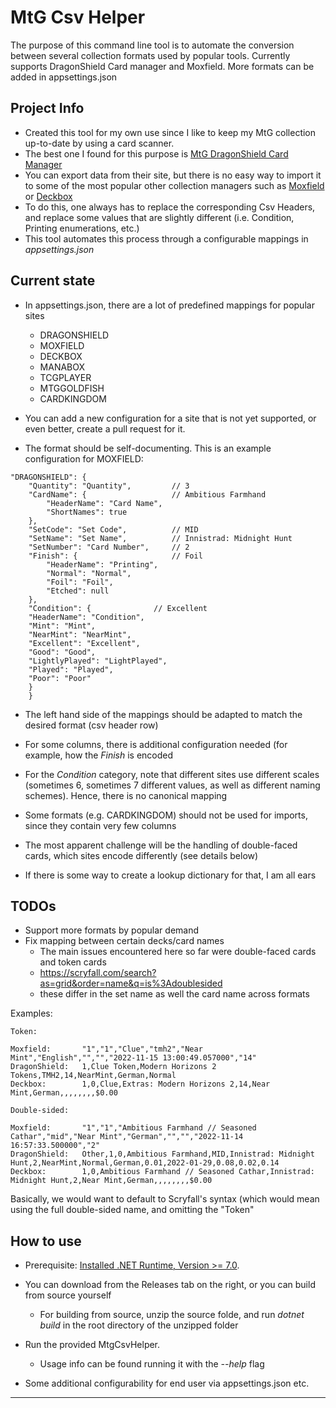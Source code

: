 # MtG Csv Helper

The purpose of this command line tool is to automate the conversion between several collection formats used by popular tools.
Currently supports DragonShield Card manager and Moxfield. More formats can be added in appsettings.json


## Project Info

* Created this tool for my own use since I like to keep my MtG collection up-to-date by using a card scanner.
* The best one I found for this purpose is [MtG DragonShield Card Manager](https://mtg.dragonshield.com/)
* You can export data from their site, but there is no easy way to import it to some of the most popular other collection managers such as [Moxfield](https://www.moxfield.com/collection) or [Deckbox](https://deckbox.org)
* To do this, one always has to replace the corresponding Csv Headers, and replace some values that are slightly different (i.e. Condition, Printing enumerations, etc.)
* This tool automates this process through a configurable mappings in *appsettings.json*

## Current state

* In appsettings.json, there are a lot of predefined mappings for popular sites
  * DRAGONSHIELD
  * MOXFIELD
  * DECKBOX
  * MANABOX
  * TCGPLAYER
  * MTGGOLDFISH
  * CARDKINGDOM
  
* You can add a new configuration for a site that is not yet supported, or even better, create a pull request for it.
* The format should be self-documenting. This is an example configuration for MOXFIELD:

```
"DRAGONSHIELD": {
	"Quantity": "Quantity",			// 3
	"CardName": {					// Ambitious Farmhand 
		"HeaderName": "Card Name",
		"ShortNames": true
	},
	"SetCode": "Set Code",			// MID
	"SetName": "Set Name",			// Innistrad: Midnight Hunt
	"SetNumber": "Card Number",		// 2
	"Finish": {						// Foil
		"HeaderName": "Printing",
		"Normal": "Normal",
		"Foil": "Foil",
		"Etched": null
	},
	"Condition": {				// Excellent
	"HeaderName": "Condition",
	"Mint": "Mint",
	"NearMint": "NearMint",
	"Excellent": "Excellent",
	"Good": "Good",
	"LightlyPlayed": "LightPlayed",
	"Played": "Played",
	"Poor": "Poor"
	}
	}
```

* The left hand side of the mappings should be adapted to match the desired format (csv header row)
* For some columns, there is additional configuration needed (for example, how the _Finish_ is encoded
* For the _Condition_ category, note that different sites use different scales (sometimes 6, sometimes 7 different values, as well as different naming schemes). Hence, there is no canonical mapping
* Some formats (e.g. CARDKINGDOM) should not be used for imports, since they contain very few columns

* The most apparent challenge will be the handling of double-faced cards, which sites encode differently (see details below)
* If there is some way to create a lookup dictionary for that, I am all ears





## TODOs

* Support more formats by popular demand
* Fix mapping between certain decks/card names
	* The main issues encountered here so far were double-faced cards and token cards
	* https://scryfall.com/search?as=grid&order=name&q=is%3Adoublesided
	* these differ in the set name as well the card name across formats
	
Examples:

```
Token: 

Moxfield:		"1","1","Clue","tmh2","Near Mint","English","","","2022-11-15 13:00:49.057000","14"
DragonShield:	1,Clue Token,Modern Horizons 2 Tokens,TMH2,14,NearMint,German,Normal
Deckbox:		1,0,Clue,Extras: Modern Horizons 2,14,Near Mint,German,,,,,,,,$0.00

Double-sided:

Moxfield:		"1","1","Ambitious Farmhand // Seasoned Cathar","mid","Near Mint","German","","","2022-11-14 16:57:33.500000","2"
DragonShield:	Other,1,0,Ambitious Farmhand,MID,Innistrad: Midnight Hunt,2,NearMint,Normal,German,0.01,2022-01-29,0.08,0.02,0.14
Deckbox:		1,0,Ambitious Farmhand // Seasoned Cathar,Innistrad: Midnight Hunt,2,Near Mint,German,,,,,,,,$0.00
```

Basically, we would want to default to Scryfall's syntax (which would mean using the full double-sided name, and omitting the "Token"

## How to use

* Prerequisite: [Installed .NET Runtime, Version >= 7.0](https://dotnet.microsoft.com/download/dotnet).
* You can download from the Releases tab on the right, or you can build from source yourself
  * For building from source, unzip the source folde, and run *dotnet build* in the root directory of the unzipped folder

* Run the provided MtgCsvHelper.
	* Usage info can be found running it with the *--help* flag
* Some additional configurability for end user via appsettings.json etc.



----------------

